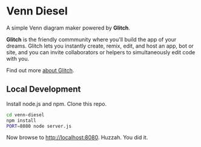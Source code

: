 # Venn Diesel

A  simple Venn diagram maker powered by **Glitch**.

**Glitch** is the friendly commmunity where you'll build the app of your dreams. Glitch lets you instantly create, remix, edit, and host an app, bot or site, and you can invite collaborators or helpers to simultaneously edit code with you.

Find out more [about Glitch](https://glitch.com/about).

## Local Development

Install node.js and npm. Clone this repo.

```bash
cd venn-diesel
npm install
PORT=8080 node server.js
```

Now browse to [http://localhost:8080](http://localhost:8080). Huzzah. You did it.